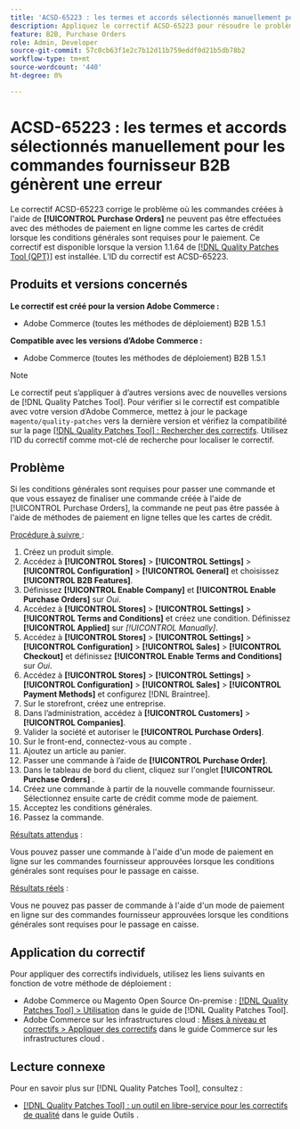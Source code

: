 ```yaml
---
title: 'ACSD-65223 : les termes et accords sélectionnés manuellement pour les commandes fournisseur B2B génèrent une erreur'
description: Appliquez le correctif ACSD-65223 pour résoudre le problème d'Adobe Commerce où les commandes créées à l'aide de [!UICONTROL Purchase Orders] ne peuvent pas être exécutées avec des méthodes de paiement en ligne telles que les cartes de crédit lorsque les conditions générales sont requises pour le paiement.
feature: B2B, Purchase Orders
role: Admin, Developer
source-git-commit: 57c0cb63f1e2c7b12d11b759eddf0d21b5db78b2
workflow-type: tm+mt
source-wordcount: '440'
ht-degree: 0%

---
```



# ACSD-65223 : les termes et accords sélectionnés manuellement pour les commandes fournisseur B2B génèrent une erreur

Le correctif ACSD-65223 corrige le problème où les commandes créées à l&#39;aide de **[!UICONTROL Purchase Orders]** ne peuvent pas être effectuées avec des méthodes de paiement en ligne comme les cartes de crédit lorsque les conditions générales sont requises pour le paiement. Ce correctif est disponible lorsque la version 1.1.64 de [[!DNL Quality Patches Tool (QPT)]](/help/tools/quality-patches-tool/quality-patches-tool-to-self-serve-quality-patches.md) est installée. L’ID du correctif est ACSD-65223.

## Produits et versions concernés

**Le correctif est créé pour la version Adobe Commerce :**

* Adobe Commerce (toutes les méthodes de déploiement) B2B 1.5.1

**Compatible avec les versions d’Adobe Commerce :**

* Adobe Commerce (toutes les méthodes de déploiement) B2B 1.5.1

>[!NOTE]
>
>Le correctif peut s’appliquer à d’autres versions avec de nouvelles versions de [!DNL Quality Patches Tool]. Pour vérifier si le correctif est compatible avec votre version d’Adobe Commerce, mettez à jour le package `magento/quality-patches` vers la dernière version et vérifiez la compatibilité sur la page [[!DNL Quality Patches Tool] : Rechercher des correctifs](https://experienceleague.adobe.com/tools/commerce-quality-patches/index.html). Utilisez l’ID du correctif comme mot-clé de recherche pour localiser le correctif.

## Problème

Si les conditions générales sont requises pour passer une commande et que vous essayez de finaliser une commande créée à l&#39;aide de [!UICONTROL Purchase Orders], la commande ne peut pas être passée à l&#39;aide de méthodes de paiement en ligne telles que les cartes de crédit.

<u>Procédure à suivre </u> :

1. Créez un produit simple.
1. Accédez à **[!UICONTROL Stores]** > **[!UICONTROL Settings]** > **[!UICONTROL Configuration]** > **[!UICONTROL General]** et choisissez **[!UICONTROL B2B Features]**.
1. Définissez **[!UICONTROL Enable Company]** et **[!UICONTROL Enable Purchase Orders]** sur *Oui*.
1. Accédez à **[!UICONTROL Stores]** > **[!UICONTROL Settings]** > **[!UICONTROL Terms and Conditions]** et créez une condition. Définissez **[!UICONTROL Applied]** sur *[!UICONTROL Manually]*.
1. Accédez à **[!UICONTROL Stores]** > **[!UICONTROL Settings]** > **[!UICONTROL Configuration]** > **[!UICONTROL Sales]** > **[!UICONTROL Checkout]** et définissez **[!UICONTROL Enable Terms and Conditions]** sur *Oui*.
1. Accédez à **[!UICONTROL Stores]** > **[!UICONTROL Settings]** > **[!UICONTROL Configuration]** > **[!UICONTROL Sales]** > **[!UICONTROL Payment Methods]** et configurez [!DNL Braintree].
1. Sur le storefront, créez une entreprise.
1. Dans l’administration, accédez à **[!UICONTROL Customers]** > **[!UICONTROL Companies]**.
1. Valider la société et autoriser le **[!UICONTROL Purchase Orders]**.
1. Sur le front-end, connectez-vous au compte .
1. Ajoutez un article au panier.
1. Passer une commande à l’aide de **[!UICONTROL Purchase Order]**.
1. Dans le tableau de bord du client, cliquez sur l&#39;onglet **[!UICONTROL Purchase Orders]** .
1. Créez une commande à partir de la nouvelle commande fournisseur. Sélectionnez ensuite carte de crédit comme mode de paiement.
1. Acceptez les conditions générales.
1. Passez la commande.

<u>Résultats attendus</u> :

Vous pouvez passer une commande à l&#39;aide d&#39;un mode de paiement en ligne sur les commandes fournisseur approuvées lorsque les conditions générales sont requises pour le passage en caisse.

<u>Résultats réels</u> :

Vous ne pouvez pas passer de commande à l&#39;aide d&#39;un mode de paiement en ligne sur des commandes fournisseur approuvées lorsque les conditions générales sont requises pour le passage en caisse.

## Application du correctif

Pour appliquer des correctifs individuels, utilisez les liens suivants en fonction de votre méthode de déploiement :

* Adobe Commerce ou Magento Open Source On-premise : [[!DNL Quality Patches Tool] > Utilisation](/help/tools/quality-patches-tool/usage.md) dans le guide de [!DNL Quality Patches Tool].
* Adobe Commerce sur les infrastructures cloud : [Mises à niveau et correctifs > Appliquer des correctifs](https://experienceleague.adobe.com/docs/commerce-cloud-service/user-guide/develop/upgrade/apply-patches.html) dans le guide Commerce sur les infrastructures cloud .

## Lecture connexe

Pour en savoir plus sur [!DNL Quality Patches Tool], consultez :

* [[!DNL Quality Patches Tool] : un outil en libre-service pour les correctifs de qualité](/help/tools/quality-patches-tool/quality-patches-tool-to-self-serve-quality-patches.md) dans le guide Outils .
